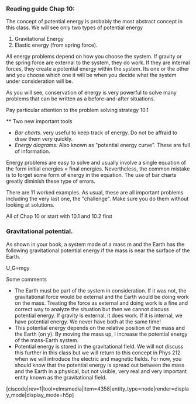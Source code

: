### Reading guide Chap 10: 

The concept of potential energy is probably the most abstract concept in this class. We will see only two types of potential energy

1. Gravitational Energy
2. Elastic energy (from spring force). 

<lrndesign-sidenote label="Instructor Note" icon="bookmark" bg-color="#c2e5f2">
All energy problems depend on how you choose the system. If gravity or the spring force are external to the system, they do work. If they are internal forces, they create a potential energy within the system. Its one or the other and you choose which one it will be when you decide what the system under consideration will be.
</lrndesign-sidenote>

As you will see, conservation of energy is very powerful to solve many problems that can be written as a before-and-after situations. 

Pay particular attention to the problem solving strategy 10.1

** Two new important tools

* _Bar charts_. very useful to keep track of energy. Do not be affraid to draw them very quickly. 
* _Energy diagrams:_ Also known as "potential energy curve". These are full of information. 

<lrndesign-sidenote label="Instructor Note" icon="bookmark" bg-color="#c2e5f2">
Energy problems are easy to solve and usually involve a single equation of the form initial energies = final energies. Nevertheless, the common mistake is to forget some form of energy in the equation. The use of bar charts greatly diminish these type of errors. 
</lrndesign-sidenote>

There are 11 worked examples. As usual, these are all important problems including the very last one, the "challenge". Make sure you do them without looking at solutions.

<stop-note>
    <span slot="message">All of Chap 10 or start with 10.1 and 10.2 first</span>
</stop-note>

### Gravitational potential. 

As shown in your book, a system made of a mass m and the Earth has the following gravitational potential energy if the mass is near the surface of the Earth. 

<lrn-math>U_G=mgy </lrn-math>

Some comments

* The Earth must be part of the system in consideration. If it was not, the gravitational force would be external and the Earth would be doing work on the mass. Treating the force as external and doing work is a fine and correct way to analyze the situation but then we cannot discuss potential energy. If gravity is external, it does work. If it is internal, we have potential energy. We never have both at the same time!
* This potential energy depends on the relative position of the mass and the Earth (on y). By moving the mass up, I increase the potential energy of the mass-Earth system. 
* Potential energy is stored in the gravitational field. We will not discuss this further in this class but we will return to this concept in Phys 212  when we will introduce the electric and magnetic fields. For now, you should know that the potential energy is spread out between the mass and the Earth in a physical, but not visible, very real and very important entity known as the gravitational field. 

[ciscode|rev=1|tool=elmsmedia|item=4358|entity_type=node|render=display_mode|display_mode=h5p]